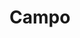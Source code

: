 # Campo
<!-- Se propone y se crea pagina de productos agricolas para consultar distintas hortalizas y verduras, al seleccionar una se mostrara informacion de ella en un DoModal. -->
